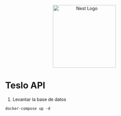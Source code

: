 <p align="center">
  <a href="http://nestjs.com/" target="blank"><img src="https://nestjs.com/img/logo-small.svg" width="200" alt="Nest Logo" /></a>
</p>
 

# Teslo API 
1. Levantar la base de datos
```
docker-compose up -d
``` 